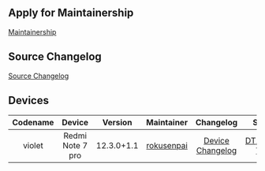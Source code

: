 ## Apply for Maintainership

[Maintainership](./maintainership/)


## Source Changelog

[Source Changelog](./source/)

## Devices 

| Codename | Device | Version | Maintainer | Changelog | Sources  |
| :-: | :-: | :-: | :-: | :-: | :-: |
| violet | Redmi Note 7 pro | 12.3.0+1.1 | [rokusenpai](https://t.me/rokusenpai)| [Device Changelog](./devices/violet/) |[DT](https://github.com/roku-senpai/android_device_xiaomi_violet),[Sepolicy](https://github.com/roku-senpai/android_device_xiaomi_violet-sepolicy), [VT](https://github.com/roku-senpai/android_vendor_xiaomi_violet), [KT](https://github.com/rokusenpaislab/android_kernel_vertigo)|
